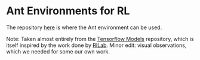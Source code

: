 # Ant Environments for RL

The repository [here](https://github.com/HIRO-group/hiro-robot-envs) is where the Ant environment can be used.

Note: Taken almost entirely from the [Tensorflow Models](https://github.com/tensorflow/models/tree/master/research/efficient-hrl/environments) repository, which is itself inspired by the work done by [RlLab](https://github.com/rll/rllab/blob/master/rllab/envs/mujoco/). Minor edit: visual observations, which we needed for some our own work.


